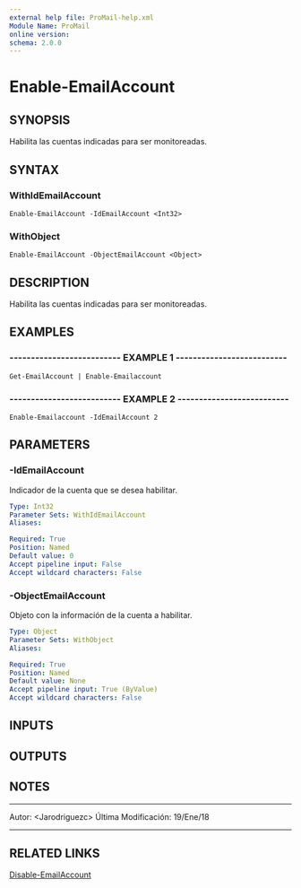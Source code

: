 ```yaml
---
external help file: ProMail-help.xml
Module Name: ProMail
online version: 
schema: 2.0.0
---
```


# Enable-EmailAccount

## SYNOPSIS
Habilita las cuentas indicadas para ser monitoreadas.

## SYNTAX

### WithIdEmailAccount
```
Enable-EmailAccount -IdEmailAccount <Int32>
```

### WithObject
```
Enable-EmailAccount -ObjectEmailAccount <Object>
```

## DESCRIPTION
Habilita las cuentas indicadas para ser monitoreadas.

## EXAMPLES

### -------------------------- EXAMPLE 1 --------------------------
```
Get-EmailAccount | Enable-Emailaccount
```

### -------------------------- EXAMPLE 2 --------------------------
```
Enable-Emailaccount -IdEmailAccount 2
```

## PARAMETERS

### -IdEmailAccount
Indicador de la cuenta que se desea habilitar.

```yaml
Type: Int32
Parameter Sets: WithIdEmailAccount
Aliases: 

Required: True
Position: Named
Default value: 0
Accept pipeline input: False
Accept wildcard characters: False
```

### -ObjectEmailAccount
Objeto con la información de la cuenta a habilitar.

```yaml
Type: Object
Parameter Sets: WithObject
Aliases: 

Required: True
Position: Named
Default value: None
Accept pipeline input: True (ByValue)
Accept wildcard characters: False
```

## INPUTS

## OUTPUTS

## NOTES
---------------------------------------------------------
Autor: \<Jarodriguezc\>
Última Modificación: 19/Ene/18

---------------------------------------------------------

## RELATED LINKS

[Disable-EmailAccount](Disable-EmailAccount.md)

